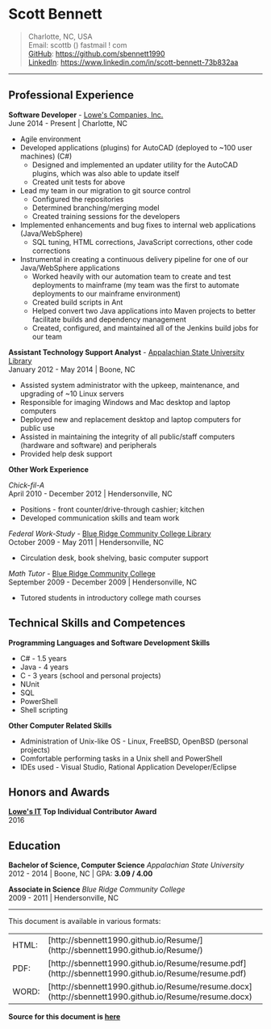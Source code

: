 Scott Bennett
=============
> Charlotte, NC, USA  
> Email: scottb () fastmail ! com  
> [GitHub][]: https://github.com/sbennett1990  
> [LinkedIn][]: https://www.linkedin.com/in/scott-bennett-73b832aa  

________________________

Professional Experience
-----------------------

**Software Developer** - [Lowe's Companies, Inc.][lowes]  
June 2014 - Present | Charlotte, NC  

- Agile environment
- Developed applications (plugins) for AutoCAD (deployed to ~100 user machines) (C#)
    - Designed and implemented an updater utility for the AutoCAD plugins, which was also
      able to update itself
    - Created unit tests for above
- Lead my team in our migration to git source control
    - Configured the repositories
    - Determined branching/merging model
    - Created training sessions for the developers
- Implemented enhancements and bug fixes to internal web applications (Java/WebSphere)
    - SQL tuning, HTML corrections, JavaScript corrections, other code corrections
- Instrumental in creating a continuous delivery pipeline for one of our Java/WebSphere
  applications
    - Worked heavily with our automation team to create and test deployments to mainframe
      (my team was the first to automate deployments to our mainframe environment)
    - Created build scripts in Ant
    - Helped convert two Java applications into Maven projects to better facilitate
      builds and dependency management
    - Created, configured, and maintained all of the Jenkins build jobs for our team

**Assistant Technology Support Analyst** - [Appalachian State University Library][applib]  
January 2012 - May 2014 | Boone, NC  

- Assisted system administrator with the upkeep, maintenance, and upgrading of ~10 Linux servers
- Responsible for imaging Windows and Mac desktop and laptop computers
- Deployed new and replacement desktop and laptop computers for public use
- Assisted in maintaining the integrity of all public/staff computers (hardware and software) 
  and peripherals
- Provided help desk support

**Other Work Experience**

*Chick-fil-A*  
April 2010 - December 2012 | Hendersonville, NC  

- Positions - front counter/drive-through cashier; kitchen
- Developed communication skills and team work

*Federal Work-Study* - [Blue Ridge Community College Library][brcclib]  
October 2009 - May 2011 | Hendersonville, NC  

- Circulation desk, book shelving, basic computer support

*Math Tutor* - [Blue Ridge Community College][brcc]  
September 2009 - December 2009 | Hendersonville, NC  

- Tutored students in introductory college math courses

Technical Skills and Competences
--------------------------------

**Programming Languages and Software Development Skills**  

- C# - 1.5 years
- Java - 4 years
- C - 3 years (school and personal projects)
- NUnit
- SQL
- PowerShell
- Shell scripting

**Other Computer Related Skills**  

- Administration of Unix-like OS - Linux, FreeBSD, OpenBSD (personal projects)
- Comfortable performing tasks in a Unix shell and PowerShell
- IDEs used - Visual Studio, Rational Application Developer/Eclipse

Honors and Awards
-----------------
**[Lowe's IT][lowes] Top Individual Contributor Award**  
2016

Education
---------
**Bachelor of Science, Computer Science** _Appalachian State University_  
2012 - 2014 | Boone, NC | GPA: **3.09 / 4.00**  

**Associate in Science** _Blue Ridge Community College_  
2009 - 2011 | Hendersonville, NC  

________________________

This document is available in various formats:  

<table>
<tr>
  <td>HTML:</td>
  <td>[http://sbennett1990.github.io/Resume/](http://sbennett1990.github.io/Resume/)</td>
</tr>
<tr>
  <td>PDF:</td>
  <td>[http://sbennett1990.github.io/Resume/resume.pdf](http://sbennett1990.github.io/Resume/resume.pdf)</td>
</tr>
<tr>
  <td>WORD:</td>
  <td>[http://sbennett1990.github.io/Resume/resume.docx](http://sbennett1990.github.io/Resume/resume.docx)</td>
</tr>
</table>


**Source for this document is [here][resume]**


[GitHub]:  https://github.com/sbennett1990/
[LinkedIn]: https://www.linkedin.com/in/scott-bennett-73b832aa/
[lowes]:   http://www.lowes.com/
[applib]:  http://library.appstate.edu/
[brcc]:    http://www.blueridge.edu/
[brcclib]: http://www.blueridge.edu/campus-life/library
[resume]:  https://github.com/sbennett1990/Resume
